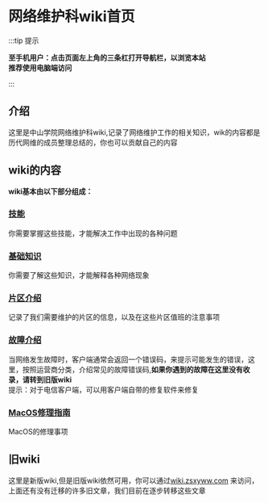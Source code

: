 # 网络维护科wiki首页
:::tip 提示

**至手机用户：点击页面左上角的三条杠打开导航栏，以浏览本站**\
**推荐使用电脑端访问**

:::
## 介绍
这里是中山学院网络维护科wiki,记录了网络维护工作的相关知识，wik的内容都是历代网维的成员整理总结的，你也可以贡献自己的内容
## wiki的内容
**wiki基本由以下部分组成：**
### [技能](./技能)
你需要掌握这些技能，才能解决工作中出现的各种问题
### [基础知识](./基础知识)
你需要了解这些知识，才能解释各种网络现象
### [片区介绍](./片区介绍)
记录了我们需要维护的片区的信息，以及在这些片区值班的注意事项
### [故障介绍](./故障)
当网络发生故障时，客户端通常会返回一个错误码，来提示可能发生的错误，这里，按照运营商分类，介绍常见的故障错误码,**如果你遇到的故障在这里没有收录，请转到旧版wiki**\
提示：对于电信客户端，可以用客户端自带的修复软件来修复
### [MacOS修理指南](./MacOS修理指南)
MacOS的修理事项
## 旧wiki
这里是新版wiki,但是旧版wiki依然可用，你可以通过[wiki.zsxyww.com](https://wiki.zsxyww.com) 来访问，上面还有没有迁移的许多旧文章，我们目前在逐步转移这些文章

